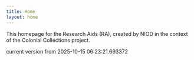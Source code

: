 ```yaml
---
title: Home
layout: home
---
```


This homepage for the Research Aids (RA), created by NIOD in the context of the Colonial Collections project. 


current version from 2025-10-15 06:23:21.693372